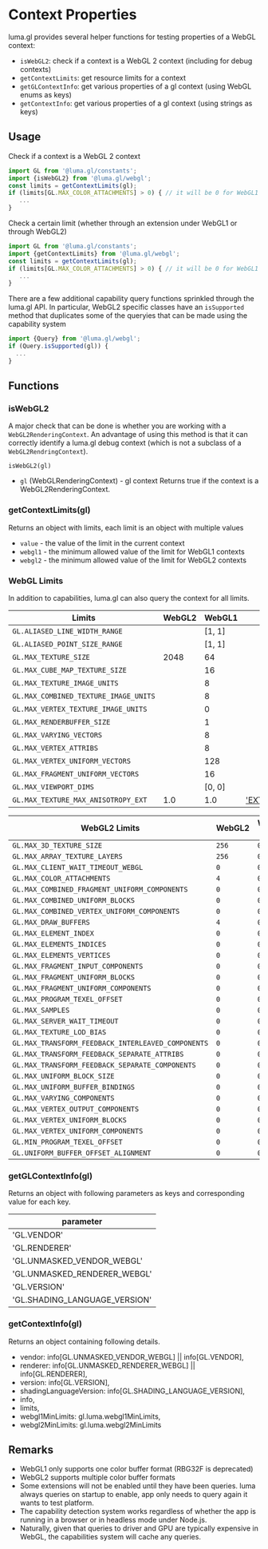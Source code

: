 # Context Properties

luma.gl provides several helper functions for testing properties of a WebGL context:
- `isWebGL2`: check if a context is a WebGL 2 context (including for debug contexts)
- `getContextLimits`: get resource limits for a context
- `getGLContextInfo`: get various properties of a gl context (using WebGL enums as keys)
- `getContextInfo`: get various properties of a gl context (using strings as keys)

## Usage

Check if a context is a WebGL 2 context
```js
import GL from '@luma.gl/constants';
import {isWebGL2} from '@luma.gl/webgl';
const limits = getContextLimits(gl);
if (limits[GL.MAX_COLOR_ATTACHMENTS] > 0) { // it will be 0 for WebGL1
   ...
}
```

Check a certain limit (whether through an extension under WebGL1 or through WebGL2)
```js
import GL from '@luma.gl/constants';
import {getContextLimits} from '@luma.gl/webgl';
const limits = getContextLimits(gl);
if (limits[GL.MAX_COLOR_ATTACHMENTS] > 0) { // it will be 0 for WebGL1
   ...
}
```

There are a few additional capability query functions sprinkled through the luma.gl API. In particular, WebGL2 specific classes have an `isSupported` method that duplicates some of the queryies that can be made using the capability system
```js
import {Query} from '@luma.gl/webgl';
if (Query.isSupported(gl)) {
  ...
}
```

## Functions

### isWebGL2

A major check that can be done is whether you are working with a `WebGL2RenderingContext`. An advantage of using this method is that it can correctly identify a luma.gl debug context (which is not a subclass of a `WebGL2RendringContext`).

`isWebGL2(gl)`

* `gl` (WebGLRenderingContext) - gl context
Returns true if the context is a WebGL2RenderingContext.

### getContextLimits(gl)

Returns an object with limits, each limit is an object with multiple values
- `value` - the value of the limit in the current context
- `webgl1` - the minimum allowed value of the limit for WebGL1 contexts
- `webgl2` - the minimum allowed value of the limit for WebGL2 contexts

### WebGL Limits

In addition to capabilities, luma.gl can also query the context for all limits.

| Limits                               | WebGL2 | WebGL1 | Description |
| ---                                  | ---    | ---    | --- |
| `GL.ALIASED_LINE_WIDTH_RANGE`        |        | [1, 1] | |
| `GL.ALIASED_POINT_SIZE_RANGE`        |        | [1, 1] | |
| `GL.MAX_TEXTURE_SIZE`                | 2048   | 64     | |
| `GL.MAX_CUBE_MAP_TEXTURE_SIZE`       |        | 16     | |
| `GL.MAX_TEXTURE_IMAGE_UNITS`         |        | 8      | |
| `GL.MAX_COMBINED_TEXTURE_IMAGE_UNITS`|        | 8      | |
| `GL.MAX_VERTEX_TEXTURE_IMAGE_UNITS`  |        | 0      | |
| `GL.MAX_RENDERBUFFER_SIZE`           |        | 1      | |
| `GL.MAX_VARYING_VECTORS`             |        | 8      | |
| `GL.MAX_VERTEX_ATTRIBS`              |        | 8      | |
| `GL.MAX_VERTEX_UNIFORM_VECTORS`      |        | 128    | |
| `GL.MAX_FRAGMENT_UNIFORM_VECTORS`    |        | 16     | |
| `GL.MAX_VIEWPORT_DIMS`               |        | [0, 0] | |
| `GL.MAX_TEXTURE_MAX_ANISOTROPY_EXT`  |  1.0   | 1.0    | ['EXT_texture_filter_anisotropic'](https://developer.mozilla.org/en-US/docs/Web/API/EXT_texture_filter_anisotropic) |

| WebGL2 Limits                        | WebGL2 | WebGL1 (mock) | Description
| ---                                  | ---    | ---           | --- |
| `GL.MAX_3D_TEXTURE_SIZE`             | `256`  | `0`    | |
| `GL.MAX_ARRAY_TEXTURE_LAYERS`        | `256`  | `0`    | |
| `GL.MAX_CLIENT_WAIT_TIMEOUT_WEBGL`   | `0`    | `0`    | |
| `GL.MAX_COLOR_ATTACHMENTS`           | `4`    | `0`    | |
| `GL.MAX_COMBINED_FRAGMENT_UNIFORM_COMPONENTS`| `0`|`0` | |
| `GL.MAX_COMBINED_UNIFORM_BLOCKS`     | `0`    | `0`    | |
| `GL.MAX_COMBINED_VERTEX_UNIFORM_COMPONENTS`|`0`| `0`   | |
| `GL.MAX_DRAW_BUFFERS`                | `4`    | `0`    | |
| `GL.MAX_ELEMENT_INDEX`               | `0`    | `0`    | |
| `GL.MAX_ELEMENTS_INDICES`            | `0`    | `0`    | |
| `GL.MAX_ELEMENTS_VERTICES`           | `0`    | `0`    | |
| `GL.MAX_FRAGMENT_INPUT_COMPONENTS`   | `0`    | `0`    | |
| `GL.MAX_FRAGMENT_UNIFORM_BLOCKS`     | `0`    | `0`    | |
| `GL.MAX_FRAGMENT_UNIFORM_COMPONENTS` | `0`    | `0`    | |
| `GL.MAX_PROGRAM_TEXEL_OFFSET`        | `0`    | `0`    | |
| `GL.MAX_SAMPLES`                     | `0`    | `0`    | |
| `GL.MAX_SERVER_WAIT_TIMEOUT`         | `0`    | `0`    | |
| `GL.MAX_TEXTURE_LOD_BIAS`            | `0`    | `0`    | |
| `GL.MAX_TRANSFORM_FEEDBACK_INTERLEAVED_COMPONENTS`|`0`|`0`| |
| `GL.MAX_TRANSFORM_FEEDBACK_SEPARATE_ATTRIBS` |`0`| `0` | |
| `GL.MAX_TRANSFORM_FEEDBACK_SEPARATE_COMPONENTS`|`0`|`0`| |
| `GL.MAX_UNIFORM_BLOCK_SIZE`          | `0`    | `0`    | |
| `GL.MAX_UNIFORM_BUFFER_BINDINGS`     | `0`    | `0`    | |
| `GL.MAX_VARYING_COMPONENTS`          | `0`    | `0`    | |
| `GL.MAX_VERTEX_OUTPUT_COMPONENTS`    | `0`    | `0`    | |
| `GL.MAX_VERTEX_UNIFORM_BLOCKS`       | `0`    | `0`    | |
| `GL.MAX_VERTEX_UNIFORM_COMPONENTS`   | `0`    | `0`    | |
| `GL.MIN_PROGRAM_TEXEL_OFFSET`        | `0`    | `0`    | |
| `GL.UNIFORM_BUFFER_OFFSET_ALIGNMENT` | `0`    | `0`    | |

### getGLContextInfo(gl)
Returns an object with following parameters as keys and corresponding value for each key.

| parameter |
| --- |
| 'GL.VENDOR' |
| 'GL.RENDERER' |
| 'GL.UNMASKED_VENDOR_WEBGL' |
| 'GL.UNMASKED_RENDERER_WEBGL' |
| 'GL.VERSION' |
| 'GL.SHADING_LANGUAGE_VERSION' |



### getContextInfo(gl)

Returns an object containing following details.
* vendor: info[GL.UNMASKED_VENDOR_WEBGL] || info[GL.VENDOR],
* renderer: info[GL.UNMASKED_RENDERER_WEBGL] || info[GL.RENDERER],
* version: info[GL.VERSION],
* shadingLanguageVersion: info[GL.SHADING_LANGUAGE_VERSION],
* info,
* limits,
* webgl1MinLimits: gl.luma.webgl1MinLimits,
* webgl2MinLimits: gl.luma.webgl2MinLimits


## Remarks

* WebGL1 only supports one color buffer format (RBG32F is deprecated)
* WebGL2 supports multiple color buffer formats
* Some extensions will not be enabled until they have been queries. luma always queries on startup to enable, app only needs to query again it wants to test platform.
* The capability detection system works regardless of whether the app is running in a browser or in headless mode under Node.js.
* Naturally, given that queries to driver and GPU are typically expensive in WebGL, the capabilities system will cache any queries.
